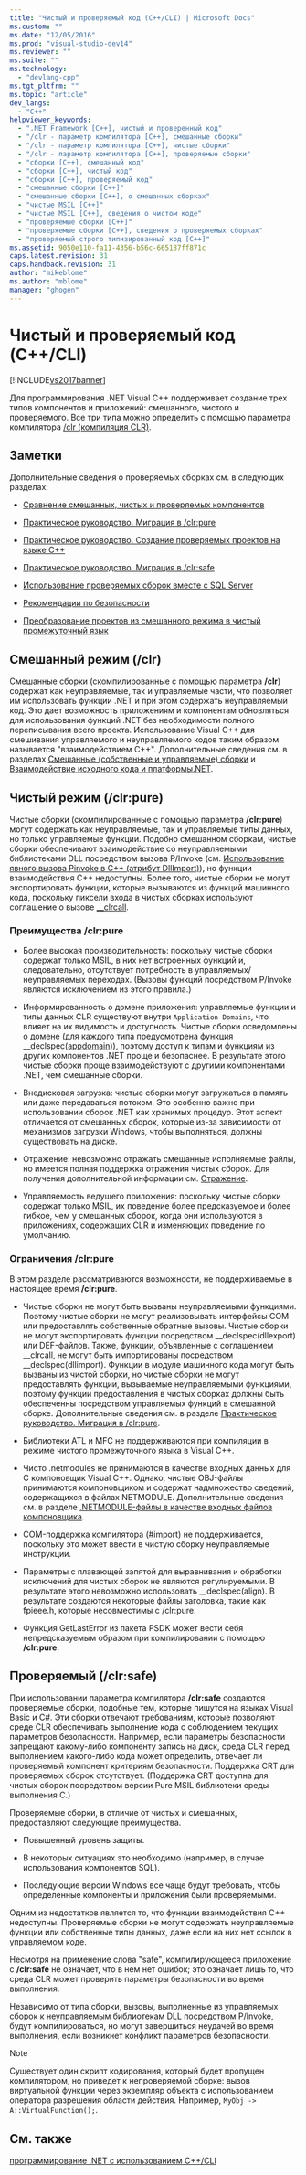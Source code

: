 ```yaml
---
title: "Чистый и проверяемый код (C++/CLI) | Microsoft Docs"
ms.custom: ""
ms.date: "12/05/2016"
ms.prod: "visual-studio-dev14"
ms.reviewer: ""
ms.suite: ""
ms.technology: 
  - "devlang-cpp"
ms.tgt_pltfrm: ""
ms.topic: "article"
dev_langs: 
  - "C++"
helpviewer_keywords: 
  - ".NET Framework [C++], чистый и проверенный код"
  - "/clr - параметр компилятора [C++], смешанные сборки"
  - "/clr - параметр компилятора [C++], чистые сборки"
  - "/clr - параметр компилятора [C++], проверяемые сборки"
  - "сборки [C++], смешанный код"
  - "сборки [C++], чистый код"
  - "сборки [C++], проверяемый код"
  - "смешанные сборки [C++]"
  - "смешанные сборки [C++], о смешанных сборках"
  - "чистые MSIL [C++]"
  - "чистые MSIL [C++], сведения о чистом коде"
  - "проверяемые сборки [C++]"
  - "проверяемые сборки [C++], сведения о проверяемых сборках"
  - "проверяемый строго типизированный код [C++]"
ms.assetid: 9050e110-fa11-4356-b56c-665187ff871c
caps.latest.revision: 31
caps.handback.revision: 31
author: "mikeblome"
ms.author: "mblome"
manager: "ghogen"
---
```

# Чистый и проверяемый код (C++/CLI)
[!INCLUDE[vs2017banner](../assembler/inline/includes/vs2017banner.md)]

Для программирования .NET Visual C\+\+ поддерживает создание трех типов компонентов и приложений: смешанного, чистого и проверяемого.  Все три типа можно определить с помощью параметра компилятора [\/clr \(компиляция CLR\)](../build/reference/clr-common-language-runtime-compilation.md).  
  
## Заметки  
 Дополнительные сведения о проверяемых сборках см. в следующих разделах:  
  
-   [Сравнение смешанных, чистых и проверяемых компонентов](../dotnet/mixed-pure-and-verifiable-feature-comparison-cpp-cli.md)  
  
-   [Практическое руководство. Миграция в \/clr:pure](../dotnet/how-to-migrate-to-clr-pure-cpp-cli.md)  
  
-   [Практическое руководство. Создание проверяемых проектов на языке C\+\+](../dotnet/how-to-create-verifiable-cpp-projects-cpp-cli.md)  
  
-   [Практическое руководство. Миграция в \/clr:safe](../dotnet/how-to-migrate-to-clr-safe-cpp-cli.md)  
  
-   [Использование проверяемых сборок вместе с SQL Server](../Topic/Using%20Verifiable%20Assemblies%20with%20SQL%20Server%20\(C++-CLI\).md)  
  
-   [Рекомендации по безопасности](../top/security-best-practices-for-cpp.md)  
  
-   [Преобразование проектов из смешанного режима в чистый промежуточный язык](../dotnet/converting-projects-from-mixed-mode-to-pure-intermediate-language.md)  
  
## Смешанный режим \(\/clr\)  
 Смешанные сборки \(скомпилированные с помощью параметра **\/clr**\) содержат как неуправляемые, так и управляемые части, что позволяет им использовать функции .NET и при этом содержать неуправляемый код.  Это дает возможность приложениям и компонентам обновляться для использования функций .NET без необходимости полного переписывания всего проекта.  Использование Visual C\+\+ для смешивания управляемого и неуправляемого кодов таким образом называется "взаимодействием C\+\+".  Дополнительные сведения см. в разделах [Смешанные \(собственные и управляемые\) сборки](../Topic/Mixed%20\(Native%20and%20Managed\)%20Assemblies.md) и [Взаимодействие исходного кода и платформы.NET](../Topic/Native%20and%20.NET%20Interoperability.md).  
  
## Чистый режим \(\/clr:pure\)  
 Чистые сборки \(скомпилированные с помощью параметра **\/clr:pure**\) могут содержать как неуправляемые, так и управляемые типы данных, но только управляемые функции.  Подобно смешанном сборкам, чистые сборки обеспечивают взаимодействие со неуправляемыми библиотеками DLL посредством вызова P\/Invoke \(см. [Использование явного вызова Pinvoke в C\+\+ \(атрибут DllImport\)](../dotnet/using-explicit-pinvoke-in-cpp-dllimport-attribute.md)\), но функции взаимодействия C\+\+ недоступны.  Более того, чистые сборки не могут экспортировать функции, которые вызываются из функций машинного кода, поскольку пиксели входа в чистых сборках используют соглашение о вызове [\_\_clrcall](../cpp/clrcall.md).  
  
### Преимущества \/clr:pure  
  
-   Более высокая производительность: поскольку чистые сборки содержат только MSIL, в них нет встроенных функций и, следовательно, отсутствует потребность в управляемых\/неуправляемых переходах. \(Вызовы функций посредством P\/Invoke являются исключением из этого правила.\)  
  
-   Информированность о домене приложения: управляемые функции и типы данных CLR существуют внутри `Application Domains`, что влияет на их видимость и доступность.  Чистые сборки осведомлены о домене \(для каждого типа предусмотрена функция \_\_declspec\([appdomain](../Topic/appdomain.md)\)\), поэтому доступ к типам и функциям из других компонентов .NET проще и безопаснее.  В результате этого чистые сборки проще взаимодействуют с другими компонентами .NET, чем смешанные сборки.  
  
-   Внедисковая загрузка: чистые сборки могут загружаться в память или даже передаваться потоком.  Это особенно важно при использовании сборок .NET как хранимых процедур.  Этот аспект отличается от смешанных сборок, которые из\-за зависимости от механизмов загрузки Windows, чтобы выполняться, должны существовать на диске.  
  
-   Отражение: невозможно отражать смешанные исполняемые файлы, но имеется полная поддержка отражения чистых сборок.  Для получения дополнительной информации см. [Отражение](../dotnet/reflection-cpp-cli.md).  
  
-   Управляемость ведущего приложения: поскольку чистые сборки содержат только MSIL, их поведение более предсказуемое и более гибкое, чем у смешанных сборок, когда они используются в приложениях, содержащих CLR и изменяющих поведение по умолчанию.  
  
### Ограничения \/clr:pure  
 В этом разделе рассматриваются возможности, не поддерживаемые в настоящее время **\/clr:pure**.  
  
-   Чистые сборки не могут быть вызваны неуправляемыми функциями.  Поэтому чистые сборки не могут реализовывать интерфейсы COM или предоставлять собственные обратные вызовы.  Чистые сборки не могут экспортировать функции посредством \_\_declspec\(dllexport\) или DEF\-файлов.  Также, функции, объявленные с соглашением \_\_clrcall, не могут быть импортированы посредством \_\_declspec\(dllimport\).  Функции в модуле машинного кода могут быть вызваны из чистой сборки, но чистые сборки не могут предоставлять функции, вызываемые неуправляемыми функциями, поэтому функции предоставления в чистых сборках должны быть обеспеченны посредством управляемых функций в смешанной сборке.  Дополнительные сведения см. в разделе [Практическое руководство. Миграция в \/clr:pure](../dotnet/how-to-migrate-to-clr-pure-cpp-cli.md).  
  
-   Библиотеки ATL и MFC не поддерживаются при компиляции в режиме чистого промежуточного языка в Visual C\+\+.  
  
-   Чисто .netmodules не принимаются в качестве входных данных для C компоновщик Visual C\+\+.  Однако, чистые OBJ\-файлы принимаются компоновщиком и содержат надмножество сведений, содержащихся в файлах NETMODULE.  Дополнительные сведения см. в разделе [.NETMODULE\-файлы в качестве входных файлов компоновщика](../Topic/.netmodule%20Files%20as%20Linker%20Input.md).  
  
-   COM\-поддержка компилятора \(\#import\) не поддерживается, поскольку это может ввести в чистую сборку неуправляемые инструкции.  
  
-   Параметры с плавающей запятой для выравнивания и обработки исключений для чистых сборок не являются регулируемыми.  В результате этого невозможно использовать \_\_declspec\(align\).  В результате создаются некоторые файлы заголовка, такие как fpieee.h, которые несовместимы с \/clr:pure.  
  
-   Функция GetLastError из пакета PSDK может вести себя непредсказуемым образом при компилировании с помощью **\/clr:pure**.  
  
## Проверяемый \(\/clr:safe\)  
 При использовании параметра компилятора **\/clr:safe** создаются проверяемые сборки, подобные тем, которые пишутся на языках Visual Basic и C\#. Эти сборки отвечают требованиям, которые позволяют среде CLR обеспечивать выполнение кода с соблюдением текущих параметров безопасности.  Например, если параметры безопасности запрещают какому\-либо компоненту запись на диск, среда CLR перед выполнением какого\-либо кода может определить, отвечает ли проверяемый компонент критериям безопасности.  Поддержка CRT для проверяемых сборок отсутствует. \(Поддержка CRT доступна для чистых сборок посредством версии Pure MSIL библиотеки среды выполнения C.\)  
  
 Проверяемые сборки, в отличие от чистых и смешанных, предоставляют следующие преимущества.  
  
-   Повышенный уровень защиты.  
  
-   В некоторых ситуациях это необходимо \(например, в случае использования компонентов SQL\).  
  
-   Последующие версии Windows все чаще будут требовать, чтобы определенные компоненты и приложения были проверяемыми.  
  
 Одним из недостатков является то, что функции взаимодействия C\+\+ недоступны.  Проверяемые сборки не могут содержать неуправляемые функции или собственные типы данных, даже если на них нет ссылок в управляемом коде.  
  
 Несмотря на применение слова "safe", компилирующееся приложение с **\/clr:safe** не означает, что в нем нет ошибок; это означает лишь то, что среда CLR может проверить параметры безопасности во время выполнения.  
  
 Независимо от типа сборки, вызовы, выполненные из управляемых сборок к неуправляемым библиотекам DLL посредством P\/Invoke, будут компилироваться, но могут завершиться неудачей во время выполнения, если возникнет конфликт параметров безопасности.  
  
> [!NOTE]
>  Существует один скрипт кодирования, который будет пропущен компилятором, но приведет к непроверяемой сборке: вызов виртуальной функции через экземпляр объекта с использованием оператора разрешения области действия.  Например, `MyObj -> A::VirtualFunction();`.  
  
## См. также  
 [программирование .NET с использованием C\+\+\/CLI](../dotnet/dotnet-programming-with-cpp-cli-visual-cpp.md)